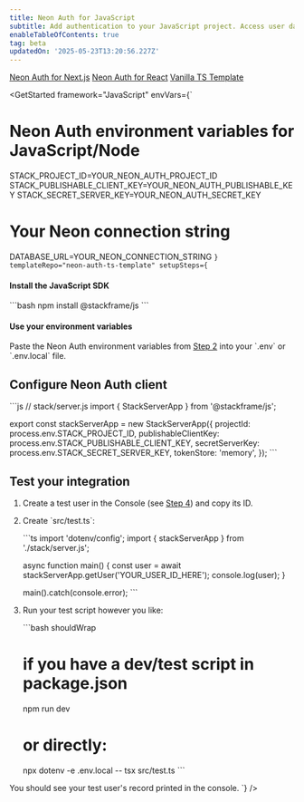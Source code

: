 ```yaml
---
title: Neon Auth for JavaScript
subtitle: Add authentication to your JavaScript project. Access user data directly in your Postgres database.
enableTableOfContents: true
tag: beta
updatedOn: '2025-05-23T13:20:56.227Z'
---
```


<InfoBlock>
  <DocsList title="Other frameworks" theme="docs">
    <a href="/docs/neon-auth/quick-start/nextjs">Neon Auth for Next.js</a>
    <a href="/docs/neon-auth/quick-start/react">Neon Auth for React</a>
  </DocsList>
  <DocsList title="Sample project" theme="repo">
    <a href="https://github.com/neondatabase-labs/neon-auth-ts-template">Vanilla TS Template</a>
  </DocsList>
</InfoBlock>

<GetStarted
framework="JavaScript"
envVars={`

# Neon Auth environment variables for JavaScript/Node

STACK_PROJECT_ID=YOUR_NEON_AUTH_PROJECT_ID
STACK_PUBLISHABLE_CLIENT_KEY=YOUR_NEON_AUTH_PUBLISHABLE_KEY
STACK_SECRET_SERVER_KEY=YOUR_NEON_AUTH_SECRET_KEY

# Your Neon connection string

DATABASE_URL=YOUR_NEON_CONNECTION_STRING
`}
  templateRepo="neon-auth-ts-template"
  setupSteps={`

#### Install the JavaScript SDK

\`\`\`bash
npm install @stackframe/js
\`\`\`

#### Use your environment variables

Paste the Neon Auth environment variables from [Step 2](#get-your-neon-auth-keys) into your \`.env\` or \`.env.local\` file.

## Configure Neon Auth client

\`\`\`js
// stack/server.js
import { StackServerApp } from '@stackframe/js';

export const stackServerApp = new StackServerApp({
  projectId: process.env.STACK_PROJECT_ID,
  publishableClientKey: process.env.STACK_PUBLISHABLE_CLIENT_KEY,
  secretServerKey: process.env.STACK_SECRET_SERVER_KEY,
  tokenStore: 'memory',
});
\`\`\`

## Test your integration

1. Create a test user in the Console (see [Step 4](#create-users-in-the-console-optional)) and copy its ID.

2. Create \`src/test.ts\`:

   \`\`\`ts
   import 'dotenv/config';
   import { stackServerApp } from './stack/server.js';

   async function main() {
     const user = await stackServerApp.getUser('YOUR_USER_ID_HERE');
     console.log(user);
   }

   main().catch(console.error);
   \`\`\`

3. Run your test script however you like:

   \`\`\`bash shouldWrap
   # if you have a dev/test script in package.json
   npm run dev

   # or directly:
   npx dotenv -e .env.local -- tsx src/test.ts
   \`\`\`

You should see your test user's record printed in the console.
`}
/>
